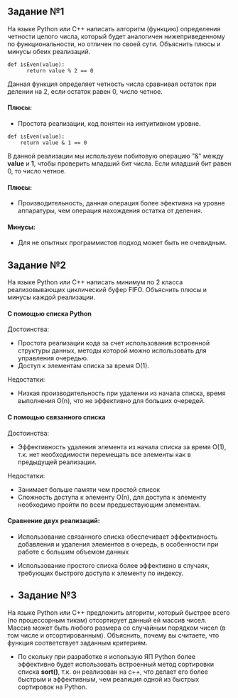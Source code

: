 ## Задание №1

На языке Python или C++ написать алгоритм (функцию) определения четности целого числа, который будет аналогичен нижеприведенному по функциональности, но отличен по своей сути. Объяснить плюсы и минусы обеих реализаций. 

```
def isEven(value):
      return value % 2 == 0
```
Данная функция определяет четность числа сравнивая остаток при делении на 2,
если остаток равен 0, число четное.

#### Плюсы:
* Простота реализации, код понятен на интуитивном уровне.
```
def isEven(value):
    return value & 1 == 0
```
В данной реализации мы используем побитовую операцию "&" между __value__ и __1__, чтобы проверить младший бит числа. Если младший бит равен 0, то число четное.

#### Плюсы:
* Производительность, данная операция более эфективна на уровне аппаратуры, чем операция нахождения остатка от деления.

#### Минусы:
* Для не опытных программистов подход может быть не очевидным.

## Задание №2

На языке Python или С++ написать минимум по 2 класса реализовывающих циклический буфер FIFO. Объяснить плюсы и минусы каждой реализации.

#### С помощью списка Python

Достоинства:
* Простота реализации кода за счет использования встроенной структуры данных, методы которой можно использовать для управления очередью.
* Доступ к элементам списка за время О(1).

Недостатки:
* Низкая производительность при удалении из начала списка, время выполнения О(n), что не эффективно для больших очередей.

#### С помощью связанного списка
Достоинства:
* Эффективность удаления элемента из начала списка за время О(1), т.к. нет необходимости перемещать все элементы как в предыдущей реализации.

Недостатки:
* Занимает больше памяти чем простой список
* Сложность доступа к элементу О(n), для доступа к элементу необходимо пройти по всем предшествующим элементам.

#### Сравнение двух реализаций:
* Использование связанного списка обеспечивает эффективность добавления и удаления элементов в очередь, в особенности при работе с большим объемом данных
* Использование простого списка более эффективно в случаях, требующих быстрого доступа к элементу по индексу.

* ## Задание №3

На языке Python или С++ предложить алгоритм, который быстрее всего (по процессорным тикам) отсортирует данный ей массив чисел. Массив может быть любого размера со случайным порядком чисел (в том числе и отсортированным). Объяснить, почему вы считаете, что функция соответствует заданным критериям.

* По скольку при разработке я использую ЯП Python более эффективно будет использовать встроенный метод сортировки списка __sort()__, т.к. он реализован на с++, что делает его более быстрым и эффективным, чем реалиция одной из быстрых сортировок на Python.
